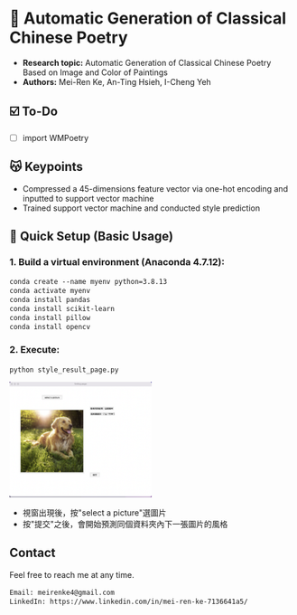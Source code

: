 # :art:  Automatic Generation of Classical Chinese Poetry

* **Research topic:** Automatic Generation of Classical Chinese Poetry Based on Image and Color of Paintings
* **Authors:** Mei-Ren Ke, An-Ting Hsieh, I-Cheng Yeh

## :ballot_box_with_check:  To-Do
* [ ] import WMPoetry

## :kissing_cat:  Keypoints
* Compressed a 45-dimensions feature vector via one-hot encoding and inputted to support vector machine
* Trained support vector machine and conducted style prediction

## :see_no_evil:  Quick Setup (Basic Usage)
### 1. Build a virtual environment (Anaconda 4.7.12):
``` 
conda create --name myenv python=3.8.13 
conda activate myenv
conda install pandas
conda install scikit-learn
conda install pillow
conda install opencv
```

### 2. Execute: 
```
python style_result_page.py
```

<img src="example.png" width="50%" height="50%" >

* 視窗出現後，按"select a picture"選圖片
* 按"提交"之後，會開始預測同個資料夾內下一張圖片的風格

## Contact
Feel free to reach me at any time.
<pre><code>Email: meirenke4@gmail.com
LinkedIn: https://www.linkedin.com/in/mei-ren-ke-7136641a5/ </code></pre>